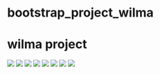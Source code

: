 # bootstrap_project_wilma
<h1>wilma project</h1>

<img src="https://github.com/DVIJTHUMAR/bootstrap_project_wilma/assets/127177594/9b94981c-ce96-45ce-900d-ba975f8e4887" />

<img src="https://github.com/DVIJTHUMAR/bootstrap_project_wilma/assets/127177594/33652605-7ca2-474e-bcc4-7c484a30ac0f" />

<img src="https://github.com/DVIJTHUMAR/bootstrap_project_wilma/assets/127177594/158d6ba5-a554-4f8e-8865-7ca51b455c4e" />

<img src="https://github.com/DVIJTHUMAR/bootstrap_project_wilma/assets/127177594/e8c609d3-71d3-4c31-b9e9-db8a321585b9" />

<img src="https://github.com/DVIJTHUMAR/bootstrap_project_wilma/assets/127177594/191aeed3-3ae4-41f4-8aee-0c81819a0dbe" />

<img src="https://github.com/DVIJTHUMAR/bootstrap_project_wilma/assets/127177594/80c4967b-0fc2-40b1-a533-42a580f8acdc" />

<img src="https://github.com/DVIJTHUMAR/bootstrap_project_wilma/assets/127177594/4a949f26-e348-4c36-8659-06dd883bf9c5" />

<img src="https://github.com/DVIJTHUMAR/bootstrap_project_wilma/assets/127177594/75ac6766-cf4a-46d8-b84f-54fba33c7776" />
